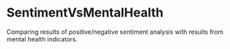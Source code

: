 # SentimentVsMentalHealth
Comparing results of positive/negative sentiment analysis with results from mental health indicators.
